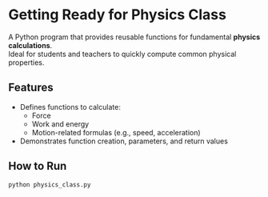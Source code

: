 # Getting Ready for Physics Class

A Python program that provides reusable functions for fundamental **physics calculations**.  
Ideal for students and teachers to quickly compute common physical properties.

## Features
- Defines functions to calculate:
  - Force  
  - Work and energy  
  - Motion-related formulas (e.g., speed, acceleration)
- Demonstrates function creation, parameters, and return values

## How to Run
```bash
python physics_class.py
